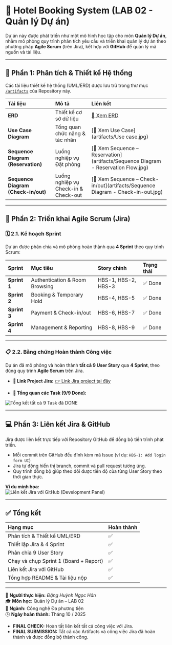 # 🏨 Hotel Booking System (LAB 02 - Quản lý Dự án)

Dự án này được phát triển như một mô hình học tập cho môn **Quản lý Dự án**, nhằm mô phỏng quy trình phân tích yêu cầu và triển khai quản lý dự án theo phương pháp **Agile Scrum** (trên Jira), kết hợp với **GitHub** để quản lý mã nguồn và tài liệu.

---

## 📐 Phần 1: Phân tích & Thiết kế Hệ thống

Các tài liệu thiết kế hệ thống (UML/ERD) được lưu trữ trong thư mục [`/artifacts`](artifacts/) của Repository này.

| Tài liệu | Mô tả | Liên kết |
| :--- | :--- | :--- |
| **ERD** | Thiết kế cơ sở dữ liệu | [📄 Xem ERD](artifacts/ERD.jpg) |
| **Use Case Diagram** | Tổng quan chức năng & tác nhân | [📄 Xem Use Case](artifacts/Use case.jpg) |
| **Sequence Diagram (Reservation)** | Luồng nghiệp vụ Đặt phòng | [📄 Xem Sequence – Reservation](artifacts/Sequence Diagram - Reservation Flow.jpg) |
| **Sequence Diagram (Check-in/out)** | Luồng nghiệp vụ Check-in & Check-out | [📄 Xem Sequence – Check-in/out](artifacts/Sequence Diagram - Check-in-out.jpg) |
---

## 🧩 Phần 2: Triển khai Agile Scrum (Jira)

### 🗓️ 2.1. Kế hoạch Sprint

Dự án được phân chia và mô phỏng hoàn thành qua **4 Sprint** theo quy trình Scrum:

| Sprint | Mục tiêu | Story chính | Trạng thái |
| :--- | :--- | :--- | :--- |
| **Sprint 1** | Authentication & Room Browsing | HBS-1, HBS-2, HBS-3 | ✅ Done |
| **Sprint 2** | Booking & Temporary Hold | HBS-4, HBS-5 | ✅ Done |
| **Sprint 3** | Payment & Check-in/out | HBS-6, HBS-7 | ✅ Done |
| **Sprint 4** | Management & Reporting | HBS-8, HBS-9 | ✅ Done |

---

### 📋 2.2. Bằng chứng Hoàn thành Công việc

Dự án đã mô phỏng và hoàn thành **tất cả 9 User Story** qua **4 Sprint**, theo đúng quy trình **Agile Scrum** trên Jira.

* **🔗 Link Project Jira:** [👉 Link Jira project tại đây](https://dhynhann155.atlassian.net/jira/software/projects/SCRUM/summary)

* **📸 Tổng quan các Task (9/9 Done):**

![Tổng kết tất cả 9 Task đã DONE](docs/Screenshot_2025-10-04_215006.png)

---

## 💻 Phần 3: Liên kết Jira & GitHub

Jira được liên kết trực tiếp với Repository GitHub để đồng bộ tiến trình phát triển.

- Mỗi commit trên GitHub đều đính kèm mã Issue (ví dụ: `HBS-1: Add login form UI`)  
- Jira tự động hiển thị branch, commit và pull request tương ứng.  
- Quy trình đồng bộ giúp theo dõi được tiến độ của từng User Story theo thời gian thực.

**Ví dụ minh họa:**  
![Liên kết Jira với GitHub (Development Panel)](docs/Jira_GitHub_Integration.png)

---

## ✅ Tổng kết

| Hạng mục | Hoàn thành |
| :--- | :--- |
| Phân tích & Thiết kế UML/ERD | ✅ |
| Thiết lập Jira & 4 Sprint | ✅ |
| Phân chia 9 User Story | ✅ |
| Chạy và chụp Sprint 1 (Board + Report) | ✅ |
| Liên kết Jira với GitHub | ✅ |
| Tổng hợp README & Tài liệu nộp | ✅ |

---

📅 **Người thực hiện:** *Đặng Huỳnh Ngọc Hân*  
🎓 **Môn học:** Quản lý Dự án – LAB 02  
🏫 **Ngành:** Công nghệ Đa phương tiện  
🕓 **Ngày hoàn thành:** Tháng 10 / 2025
* **FINAL CHECK:** Hoàn tất liên kết tất cả công việc với Jira.
* **FINAL SUBMISSION:** Tất cả các Artifacts và công việc Jira đã hoàn thành và được đồng bộ thành công.